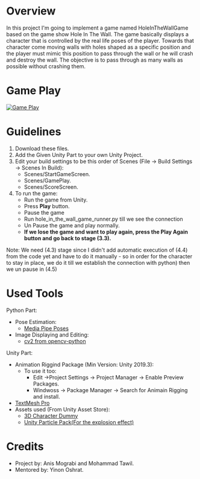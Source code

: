 # Overview
In this project I'm going to implement a game named HoleInTheWallGame based on the game show Hole In The Wall.
The game basically displays a character that is controlled by the real life poses of the player. 
Towards that character come moving walls with holes shaped as a specific position and the player must mimic this position to pass through the wall or he will crash and destroy the wall. 
The objective is to pass through as many walls as possible without crashing them.

# Game Play
[![Game Play](https://img.youtube.com/vi/a2zWyde3zBQ/0.jpg)](https://www.youtube.com/watch?v=a2zWyde3zBQ)

# Guidelines
1. Download these files.
2. Add the Given Unity Part to your own Unity Project.
3. Edit your build settings to be this order of Scenes (File -> Build Settings -> Scenes In Build):
    - Scenes/StartGameScreen.
    - Scenes/GamePlay.
    - Scenes/ScoreScreen.
4. To run the game:
    - Run the game from Unity.
    - Press **Play** button.
    - Pause the game 
    - Run hole_in_the_wall_game_runner.py till we see the connection
    - Un Pause the game and play normally.
    - **If we lose the game and want to play again, press the Play Again button and go back to stage (3.3).**
  
Note: We need (4.3) stage since I didn't add automatic execution of (4.4) from the code yet and have to do it manually - so in order for the character to stay in place, we do it till we establish the connection with python) then we un pause in (4.5)

# Used Tools
Python Part:
  * Pose Estimation:
    - [Media Pipe Poses](https://google.github.io/mediapipe/solutions/pose.html)
  * Image Displaying and Editing:
    - [cv2 from opencv-python](https://pypi.org/project/opencv-python/)

Unity Part:
  * Animation Riggind Package (Min Version: Unity 2019.3):
    - To use it too:
      * Edit ->Project Settings -> Project Manager -> Enable Preview Packages.
      * Windwoss -> Package Manager -> Search for Animain Rigging and install.
  * [TextMesh Pro](https://docs.unity3d.com/Manual/com.unity.textmeshpro.html)
  * Assets used (From Unity Asset Store):
    - [3D Character Dummy](https://assetstore.unity.com/packages/3d/characters/humanoids/humans/3d-character-dummy-178395)
    - [Unity Particle Pack(For the explosion effect)](https://assetstore.unity.com/packages/essentials/tutorial-projects/unity-particle-pack-127325)
    
# Credits
* Project by: Anis Mograbi and Mohammad Tawil.
* Mentored by: Yinon Oshrat.
